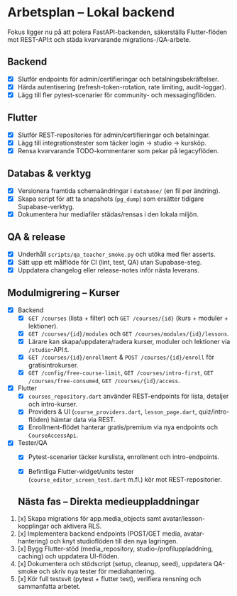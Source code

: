 # Arbetsplan – Lokal backend

Fokus ligger nu på att polera FastAPI-backenden, säkerställa Flutter-flöden mot REST-API:t och städa kvarvarande migrations-/QA-arbete.

## Backend
- [x] Slutför endpoints för admin/certifieringar och betalningsbekräftelser.
- [x] Härda autentisering (refresh-token-rotation, rate limiting, audit-loggar).
- [x] Lägg till fler pytest-scenarier för community- och messagingflöden.

## Flutter
- [x] Slutför REST-repositories för admin/certifieringar och betalningar.
- [x] Lägg till integrationstester som täcker login → studio → kursköp.
- [x] Rensa kvarvarande TODO-kommentarer som pekar på legacyflöden.

## Databas & verktyg
- [x] Versionera framtida schemaändringar i `database/` (en fil per ändring).
- [x] Skapa script för att ta snapshots (`pg_dump`) som ersätter tidigare Supabase-verktyg.
- [x] Dokumentera hur mediafiler städas/rensas i den lokala miljön.

## QA & release
- [x] Underhåll `scripts/qa_teacher_smoke.py` och utöka med fler asserts.
- [x] Sätt upp ett målflöde för CI (lint, test, QA) utan Supabase-steg.
- [x] Uppdatera changelog eller release-notes inför nästa leverans.

## Modulmigrering – Kurser
- [x] Backend
  - [x] `GET /courses` (lista + filter) och `GET /courses/{id}` (kurs + moduler + lektioner).
  - [x] `GET /courses/{id}/modules` och `GET /courses/modules/{id}/lessons`.
  - [x] Lärare kan skapa/uppdatera/radera kurser, moduler och lektioner via `/studio`-API:t.
  - [x] `GET /courses/{id}/enrollment` & `POST /courses/{id}/enroll` för gratisintrokurser.
  - [x] `GET /config/free-course-limit`, `GET /courses/intro-first`, `GET /courses/free-consumed`, `GET /courses/{id}/access`.
- [x] Flutter
  - [x] `courses_repository.dart` använder REST-endpoints för lista, detaljer och intro-kurser.
  - [x] Providers & UI (`course_providers.dart`, `lesson_page.dart`, quiz/intro-flöden) hämtar data via REST.
  - [x] Enrollment-flödet hanterar gratis/premium via nya endpoints och `CourseAccessApi`.
- [x] Tester/QA
  - [x] Pytest-scenarier täcker kurslista, enrollment och intro-endpoints.
  - [x] Befintliga Flutter-widget/units tester (`course_editor_screen_test.dart` m.fl.) kör mot REST-repositorier.


  ## Nästa fas – Direkta medieuppladdningar
1. [x] Skapa migrations för app.media_objects samt avatar/lesson-kopplingar och aktivera RLS.
2. [x] Implementera backend endpoints (POST/GET media, avatar-hantering) och knyt studioflöden till den nya lagringen.
3. [x] Bygg Flutter-stöd (media_repository, studio-/profiluppladdning, caching) och uppdatera UI-flöden.
4. [x] Dokumentera och stödscript (setup, cleanup, seed), uppdatera QA-smoke och skriv nya tester för mediahantering.
5. [x] Kör full testsvit (pytest + flutter test), verifiera rensning och sammanfatta arbetet.
